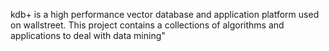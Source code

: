 kdb+ is a high performance vector database and application platform used on wallstreet. This project contains a collections of algorithms and applications to deal with data mining"